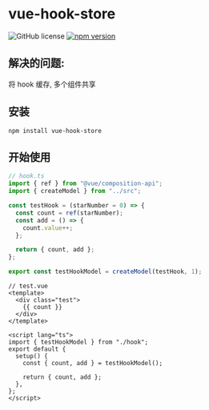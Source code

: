 # vue-hook-store

![GitHub license](https://img.shields.io/badge/license-MIT-blue.svg) [![npm version](https://img.shields.io/npm/v/vue-hook-store.svg?style=flat)](https://www.npmjs.com/package/vue-hook-store)

## 解决的问题:

将 hook 缓存, 多个组件共享

## 安装

`npm install vue-hook-store`

## 开始使用

```js
// hook.ts
import { ref } from "@vue/composition-api";
import { createModel } from "../src";

const testHook = (starNumber = 0) => {
  const count = ref(starNumber);
  const add = () => {
    count.value++;
  };

  return { count, add };
};

export const testHookModel = createModel(testHook, 1);
```

```vue
// test.vue
<template>
  <div class="test">
    {{ count }}
  </div>
</template>

<script lang="ts">
import { testHookModel } from "./hook";
export default {
  setup() {
    const { count, add } = testHookModel();

    return { count, add };
  },
};
</script>
```
